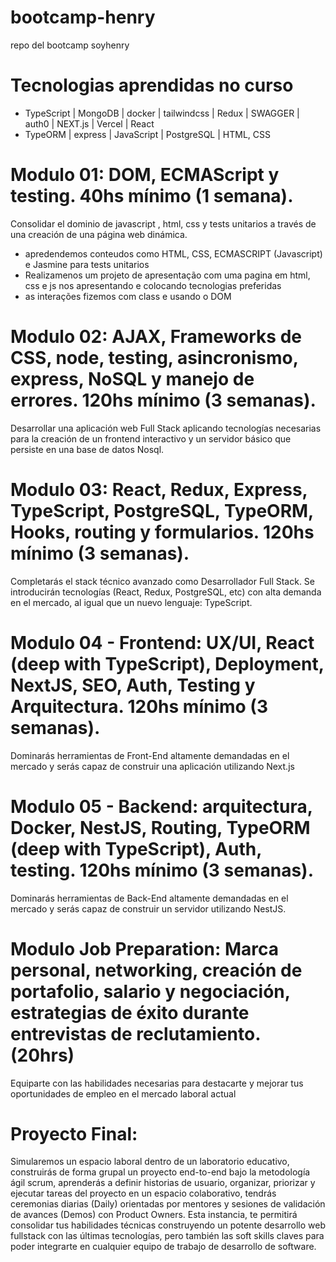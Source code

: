 # bootcamp-henry
repo del bootcamp soyhenry

# Tecnologias aprendidas no curso
- TypeScript | MongoDB | docker | tailwindcss | Redux | SWAGGER | auth0 | NEXT.js | Vercel | React
- TypeORM | express | JavaScript | PostgreSQL | HTML, CSS 


# Modulo 01: DOM, ECMAScript y testing. 40hs mínimo (1 semana).
Consolidar el dominio de javascript , html, css y tests unitarios a través de una creación de una página web dinámica.

- apredendemos conteudos como HTML, CSS, ECMASCRIPT (Javascript) e Jasmine para tests unitarios
- Realizamenos um projeto de apresentação com uma pagina em html, css e js nos apresentando e colocando tecnologias preferidas
- as interações fizemos com class e usando o DOM

# Modulo 02: AJAX, Frameworks de CSS, node, testing, asincronismo, express, NoSQL y manejo de errores. 120hs mínimo (3 semanas).
Desarrollar una aplicación web Full Stack aplicando tecnologías necesarias para la creación de un frontend interactivo y un servidor básico que persiste en una base de datos Nosql.

# Modulo 03: React, Redux, Express, TypeScript, PostgreSQL, TypeORM, Hooks, routing y formularios. 120hs mínimo (3 semanas).
Completarás el stack técnico avanzado como Desarrollador Full Stack. Se introducirán tecnologías (React, Redux, PostgreSQL, etc) con alta demanda en el mercado, al igual que un nuevo lenguaje: TypeScript.

# Modulo 04 - Frontend: UX/UI, React (deep with TypeScript), Deployment, NextJS, SEO, Auth, Testing y Arquitectura. 120hs mínimo (3 semanas).
Dominarás herramientas de Front-End altamente demandadas en el mercado y serás capaz de construir una aplicación utilizando Next.js

# Modulo 05 - Backend: arquitectura, Docker, NestJS, Routing, TypeORM (deep with TypeScript), Auth, testing. 120hs mínimo (3 semanas).
Dominarás herramientas de Back-End altamente demandadas en el mercado y serás capaz de construir un servidor utilizando NestJS.


# Modulo Job Preparation: Marca personal, networking, creación de portafolio, salario y negociación, estrategias de éxito durante entrevistas de reclutamiento. (20hrs)
Equiparte con las habilidades necesarias para destacarte y mejorar tus oportunidades de empleo en el mercado laboral actual


# Proyecto Final: 
Simularemos un espacio laboral dentro de un laboratorio educativo, construirás de forma grupal un proyecto end-to-end bajo la metodología ágil scrum, aprenderás a definir historias de usuario, organizar, priorizar y ejecutar tareas del proyecto en un espacio colaborativo, tendrás ceremonias diarias (Daily) orientadas por mentores y sesiones de validación de avances (Demos) con Product Owners. Esta instancia, te permitirá consolidar tus habilidades técnicas construyendo un potente desarrollo web fullstack con las últimas tecnologías, pero también las soft skills claves para poder integrarte en cualquier equipo de trabajo de desarrollo de software.